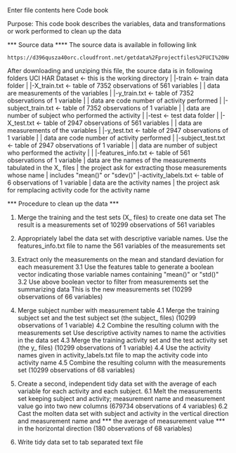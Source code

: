 Enter file contents here
Code book

Purpose: This code book describes the variables, data and transformations
	or work performed to clean up the data

*** Source data ****
The source data is available in following link
	
    https://d396qusza40orc.cloudfront.net/getdata%2Fprojectfiles%2FUCI%20HAR%20Dataset.zip 

After downloading and unziping this file, the source data is in following folders
UCI HAR Dataset			<- this is the working directory
    |
    |-train			<- train data folder
    |   |-X_train.txt		<- table of 7352 observations of 561 variables
    |  	|			data are measurements of the variables
    |   |-y_train.txt		<- table of 7352 observations of 1 variable
    | 	|			data are code number of activity performed
    | 	|-subject_train.txt	<- table of 7352 observations of 1 variable
	  |   |			data are number of subject who performed the activity
    |
    |-test			<- test data folder
    |    |-X_test.txt		<- table of 2947 observations of 561 variables
	  |   |			data are measurements of the variables
    |   |-y_test.txt		<- table of 2947 observations of 1 variable
    |  	|			data are code number of activity performed
    |  	|-subject_test.txt	<- table of 2947 observations of 1 variable
    |  	|			data are number of subject who performed the activity
    |   |
    |-features_info.txt		<- table of 561 observations of 1 variable
    |				data are the names of the measurements tabulated in the X_ files
    |				the project ask for extracting those measurements whose name
    |				includes "mean()" or "sdev()"
    |-activity_labels.txt	<- table of 6 observations of 1 variable
    |				data are the activity names
    |				the project ask for remplacing activity code for the activity name

*** Procedure to clean up the data ***
1. Merge the training and the test sets (X_ files) to create one data set
	The result is a measurements set of 10299 observations of 561 variables

2. Appropriately label the data set with descriptive variable names. 
	Use the features_info.txt file to name the 561 variables of the measurements set

3. Extract only the measurements on the mean and standard deviation for each measurement
	3.1 Use the features table to generate a boolean vector indicating 
		those variable names containing "mean()" or "std()"
	3.2 Use above boolean vector to filter from measurements set the summarizing data
		This is the new measurements set 
		(10299 observations of 66 variables)
 
4. Merge subject number with measurement table
 	4.1 Merge the training subject set and the test subject set (the subject_ files)
		(10299 observations of 1 variable)
	4.2 Combine the resulting column with the measurements set
  Use descriptive activity names to name the activities in the data set
	4.3 Merge the training activity set and the test activity set (the y_ files)
		(10299 observations of 1 variable)
	4.4 Use the activity names given in activity_labels.txt file
	     to map the activity code into activity name
	4.5 Combine the resulting column with the measurements set
		(10299 observations of 68 variables)

6. Create a second, independent tidy data set with the average of each variable for each activity and each subject. 
	6.1 Melt the measurements set keeping subject and activity;
		measurement name and measurement value go into two new columns
		(679734 observations of 4 variables)
	6.2 Cast the molten data set with subject and activity in the vertical direction
		and measurement name and *** the average of measurement value *** in the horizontal direction
		(180 observations of 68 variables)

7.  Write tidy data set to tab separated text file
